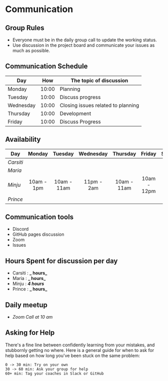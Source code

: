 # Communication

## Group Rules

<!-- any general rules you'd like to set for your group? -->

- Everyone must be in the daily group call to update the working status.
- Use discussion in the project board and communicate your issues as much as possible.

## Communication Schedule

| Day       |  How  | The topic of discussion |
| --------- | :---: | ----------------------- |
| Monday    | 10:00 | Planning                |
| Tuesday   | 10:00 | Discuss progress        |
| Wednesday | 10:00 | Closing issues related to planning |
| Thursday  | 10:00 | Development             |
| Friday    | 10:00 | Discuss Progress        |


## Availability

| Day         |  Monday   |  Tuesday  | Wednesday | Thursday  |  Friday   | Saturday  |  Sunday   |
| ----------- | :-------: | :-------: | :-------: | :-------: | :-------: | :-------: | :-------: |
| _Carsiti_    | |  |  |  |  |  |  |
| _Maria_ |  |  |  |  |  |  |  |
| _Minju_     | 10am - 1pm | 10am - 11am | 11pm - 2am | 10am - 11am | 10am - 12pm | - | - |
| _Prince_     |  |  |  |  |  | |  |

## Communication tools

- Discord
- GitHub pages discussion
- Zoom
- Issues

## Hours Spent for discussion per day

- Carsiti : **_ hours_**
- Maria : **_ hours_**
- Minju : **_4 hours_**
- Prince : **_ hours_**

## Daily meetup

- _Zoom Call at 10 am_ 

## Asking for Help

There's a fine line between confidently learning from your mistakes, and
stubbornly getting no where. Here is a general guide for when to ask for help
based on how long you've been stuck on the same problem:

    0 -> 30 min: Try on your own
    30 -> 60 min: Ask your group for help
    60+ min: Tag your coaches in Slack or GitHub